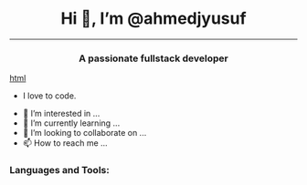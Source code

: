 <h1 align="center">Hi 👋, I’m @ahmedjyusuf</h1>
<hr>
<h3 align="center" class="d-flex">A passionate fullstack developer</h3>
<a href='#'>html</a>
<ul>
  <li>I love to code.</li>
  
</ul>

- 👀 I’m interested in ...
- 🌱 I’m currently learning ...
- 💞️ I’m looking to collaborate on ...
- 📫 How to reach me ...


<h3>Languages and Tools:</h3>
<div style="display: flex">
  <div<img src='https://raw.githubusercontent.com/devicons/devicon/master/icons/python/python-original.svg' width='50px'></div>
 </div>

<!---
ahmedjyusuf/ahmedjyusuf is a ✨ special ✨ repository because its `README.md` (this file) appears on your GitHub profile.
You can click the Preview link to take a look at your changes.
--->

